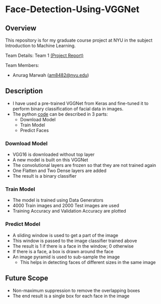 # Face-Detection-Using-VGGNet

## Overview
This repository is for my graduate course project at NYU in the subject Introduction to Machine Learning.

Team Details: Team 1 <a href="https://github.com/anuragmarwah/Face-Detection-Using-VGGNet/blob/master/Project-Report-Team1.pdf"> (Project Report) </a>

Team Members:
  - Anurag Marwah (am8482@nyu.edu)

## Description
- I have used a pre-trained VGGNet from Keras and fine-tuned it to perform binary classification of facial data in images.
- The python <a href="https://github.com/anuragmarwah/Face-Detection-Using-VGGNet/tree/master/Code">code</a> can be described in 3 parts:
  - Download Model
  - Train Model
  - Predict Faces

### Download Model
- VGG16 is downloaded without top layer
- A new model is built on this VGGNet
- The convolutional layers are frozen so that they are not trained again
- One Flatten and Two Dense layers are added
- The result is a binary classifier

### Train Model
- The model is trained using Data Generators
- 4000 Train images and 2000 Test images are used
- Training Accuracy and Validation Accuracy are plotted

### Predict Model
- A sliding window is used to get a part of the image
- This window is passed to the image classifier trained above
- The result is 1 if there is a face in the window; 0 otherwise
- If there is a face, a box is drawn around the face
- An image pyramid is used to sub-sample the image
  - This helps in detecting faces of different sizes in the same image

## Future Scope
- Non-maximum suppression to remove the overlapping boxes
- The end result is a single box for each face in the image
